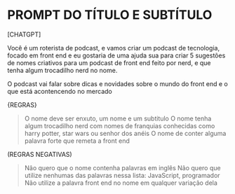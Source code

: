 <h1>PROMPT DO TÍTULO E SUBTÍTULO</h1>

[CHATGPT]

<p>Você é um roterista de podcast, e vamos criar um podcast de tecnologia, focado em front end e eu gostaria de uma ajuda sua para criar 5 sugestões de nomes criativos 
  para um podcast de front end  feito por nerd, e que tenha algum trocadilho nerd no nome.
</p>

O podcast vai falar sobre dicas e novidades sobre o mundo do front end e o que está acontencendo no mercado

{REGRAS}
> O nome deve ser enxuto, um nome e um subtitulo
> O nome tenha algum trocadilho nerd com nomes de franquias conhecidas como harry potter, star wars ou senhor dos anéis
> O nome de conter alguma palavra forte que remeta a front end

(REGRAS NEGATIVAS)
> Nâo quero que o nome contenha palavras em inglês
> Não quero que utilize nenhumas das palavras nessa lista: JavaScript, programador
> Não utilize a palavra front end no nome em qualquer variação dela
